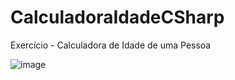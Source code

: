 # CalculadoraIdadeCSharp
Exercício - Calculadora de Idade de uma Pessoa

![image](https://user-images.githubusercontent.com/82775531/178510611-cdec563f-bc42-4674-b1dd-715112545973.png)
